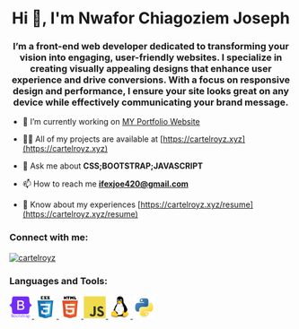 <h1 align="center">Hi 👋, I'm Nwafor Chiagoziem Joseph</h1>
<h3 align="center">I’m a front-end web developer dedicated to transforming your vision into engaging, user-friendly websites. I specialize in creating visually appealing designs that enhance user experience and drive conversions. With a focus on responsive design and performance, I ensure your site looks great on any device while effectively communicating your brand message.</h3>

- 🔭 I’m currently working on [MY Portfolio Website](https://cartelroyz.xyz)

- 👨‍💻 All of my projects are available at [https://cartelroyz.xyz](https://cartelroyz.xyz)

- 💬 Ask me about **CSS;BOOTSTRAP;JAVASCRIPT**

- 📫 How to reach me **ifexjoe420@gmail.com**

- 📄 Know about my experiences [https://cartelroyz.xyz/resume](https://cartelroyz.xyz/resume)

<h3 align="left">Connect with me:</h3>
<p align="left">
<a href="https://twitter.com/cartelroyz" target="blank"><img align="center" src="https://raw.githubusercontent.com/rahuldkjain/github-profile-readme-generator/master/src/images/icons/Social/twitter.svg" alt="cartelroyz" height="30" width="40" /></a>
</p>

<h3 align="left">Languages and Tools:</h3>
<p align="left"> <a href="https://getbootstrap.com" target="_blank" rel="noreferrer"> <img src="https://raw.githubusercontent.com/devicons/devicon/master/icons/bootstrap/bootstrap-plain-wordmark.svg" alt="bootstrap" width="40" height="40"/> </a> <a href="https://www.w3schools.com/css/" target="_blank" rel="noreferrer"> <img src="https://raw.githubusercontent.com/devicons/devicon/master/icons/css3/css3-original-wordmark.svg" alt="css3" width="40" height="40"/> </a> <a href="https://www.w3.org/html/" target="_blank" rel="noreferrer"> <img src="https://raw.githubusercontent.com/devicons/devicon/master/icons/html5/html5-original-wordmark.svg" alt="html5" width="40" height="40"/> </a> <a href="https://developer.mozilla.org/en-US/docs/Web/JavaScript" target="_blank" rel="noreferrer"> <img src="https://raw.githubusercontent.com/devicons/devicon/master/icons/javascript/javascript-original.svg" alt="javascript" width="40" height="40"/> </a> <a href="https://www.linux.org/" target="_blank" rel="noreferrer"> <img src="https://raw.githubusercontent.com/devicons/devicon/master/icons/linux/linux-original.svg" alt="linux" width="40" height="40"/> </a> <a href="https://www.python.org" target="_blank" rel="noreferrer"> <img src="https://raw.githubusercontent.com/devicons/devicon/master/icons/python/python-original.svg" alt="python" width="40" height="40"/> </a> </p>
